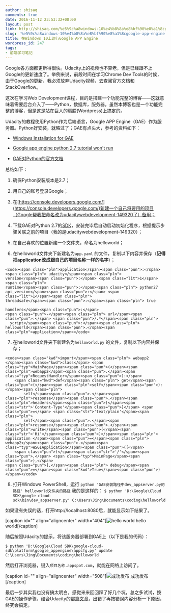 ```yaml
---
author: shisaq
comments: true
date: 2016-11-12 23:53:32+00:00
layout: post
link: http://shisaq.com/%e5%9c%a8windows-10%e4%b8%8a%e8%bf%90%e8%a1%8cgoogle-app-engine.html
slug: '%e5%9c%a8windows-10%e4%b8%8a%e8%bf%90%e8%a1%8cgoogle-app-engine'
title: 在Windows 10上运行Google APP Engine
wordpress_id: 247
tags:
- 前端学习笔记
---
```


Google各方面都更新得很快。Udacity上的视频也不算老，但是已经跟不上Google的更新速度了。举例来说，前段时间在学习Chrome Dev Tools的时候，由于Google的更新，我必须放弃Udacity视频，去查阅官方文档和StackOverflow。

这次在学习Web Development课程，目的是搭建一个功能完整的博客——这就意味着需要后台介入了——Python，数据库，服务器。虽然本博客也是一个功能完整的博客，但是这是站在巨人的肩膀(Wordpress)上搞定的。

Udacity的教程使用Python作为后端语言，Google APP Engine（GAE）作为服务器。Python好安装，就略过了；GAE有点头大，参考的资料如下：




    
  * [Windows Installation for GAE](https://storage.googleapis.com/supplemental_media/udacityu/48403788/Windows%20Installation%20Guide%20for%20App%20Engine.pdf)

    
  * [Google app engine python 2.7 tutorial won't run](http://stackoverflow.com/questions/17515144/google-app-engine-python-2-7-tutorial-wont-run)

    
  * [GAE对Python的官方文档](https://cloud.google.com/appengine/docs/python/tools/using-local-server)



总结如下：


    
  1. 确保Python安装版本是2.7；

    
  2. 用自己的账号登录Google；

    
  3. 在[https://console.developers.google.com/](https://console.developers.google.com/)新建一个自己将要用的项目（Google帮我把命名改为udacitywebdevelopment-149320了）备用；

    
  4. 下载GAE对Python 2.7的[SDK](https://cloud.google.com/sdk/docs/)，安装完毕后自动启动初始化程序，根据提示步骤关联之前的项目（我的是udacitywebdevelopment-149320）；

    
  5. 在自己喜欢的位置新建一个文件夹，命名为helloworld；

    
  6. 在helloworld文件夹下新建名为`app.yaml` 的文件，复制以下内容并保存（**记得把application改成跟自己的项目名称一样的名字**）；

    
    <code><span class="pln">application</span><span class="pun">:</span><span class="pln"> udacity</span><span class="pln">
    version</span><span class="pun">:</span> <span class="lit">1</span><span class="pln">
    runtime</span><span class="pun">:</span><span class="pln"> python27
    api_version</span><span class="pun">:</span> <span class="lit">1</span><span class="pln">
    threadsafe</span><span class="pun">:</span><span class="pln"> true
    
    handlers</span><span class="pun">:</span>
    <span class="pun">-</span><span class="pln"> url</span><span class="pun">:</span> <span class="pun">/.*</span><span class="pln">
      script</span><span class="pun">:</span><span class="pln"> helloworld</span><span class="pun">.</span><span class="pln">application</span></code>




    
  7. 在helloworld文件夹下新建名为`helloworld.py` 的文件，复制以下内容并保存；

    
    <code><span class="kwd">import</span><span class="pln"> webapp2
    </span><span class="kwd">class</span> <span class="typ">MainPage</span><span class="pun">(</span><span class="pln">webapp2</span><span class="pun">.</span><span class="typ">RequestHandler</span><span class="pun">):</span>
        <span class="kwd">def</span><span class="pln"> get</span><span class="pun">(</span><span class="pln">self</span><span class="pun">):</span><span class="pln">
            self</span><span class="pun">.</span><span class="pln">response</span><span class="pun">.</span><span class="pln">headers</span><span class="pun">[</span><span class="str">'Content-Type'</span><span class="pun">]</span> <span class="pun">=</span> <span class="str">'text/plain'</span><span class="pln">
            self</span><span class="pun">.</span><span class="pln">response</span><span class="pun">.</span><span class="pln">write</span><span class="pun">(</span><span class="str">'Hi'</span><span class="pun">)</span><span class="pln">
    application </span><span class="pun">=</span><span class="pln"> webapp2</span><span class="pun">.</span><span class="typ">WSGIApplication</span><span class="pun">([</span>
        <span class="pun">(</span><span class="str">'/'</span><span class="pun">,</span> <span class="typ">MainPage</span><span class="pun">),</span>
    <span class="pun">],</span><span class="pln"> debug</span><span class="pun">=</span><span class="kwd">True</span><span class="pun">)</span></code>




    
  8. 打开Windows PowerShell，运行 `python 'GAE安装路径中dev_appserver.py的路径' helloworld文件夹的路径`
我的是这样的：
`$ python 'D:\Google\Cloud SDK\google-cloud-sdk\bin\dev_appserver.py' C:\Users\Jing\Documents\coding\helloworld`



如果没有失误的话，打开http://localhost:8080后，就能显示如下结果了。

[caption id="" align="aligncenter" width="404"]![hello world](http://7xpx1z.com1.z0.glb.clouddn.com/QQ%E5%9B%BE%E7%89%8720161112175933.png) hello world[/caption]

随后按照Udacity的提示，将该服务器部署到GAE上（以下是我的代码）：

`$ python 'D:\Google\Cloud SDK\google-cloud-sdk\platform\google_appengine\appcfg.py' update C:\Users\Jing\Documents\coding\helloworld`

然后打开浏览器，键入`项目名称.appspot.com`，就能在网络上访问了。

[caption id="" align="aligncenter" width="508"]![成功发布](http://7xpx1z.com1.z0.glb.clouddn.com/QQ%E5%9B%BE%E7%89%8720161112184909.png) 成功发布[/caption]

最后一步其实我也没有搞太明白，感觉来来回回踩了好几个坑，总之多试试，按GAE的操作步骤，结合Udacity的[那篇文章](https://storage.googleapis.com/supplemental_media/udacityu/48403788/Windows%20Installation%20Guide%20for%20App%20Engine.pdf)，出错了再按错误内容分析一下原因，终究会搞定。
